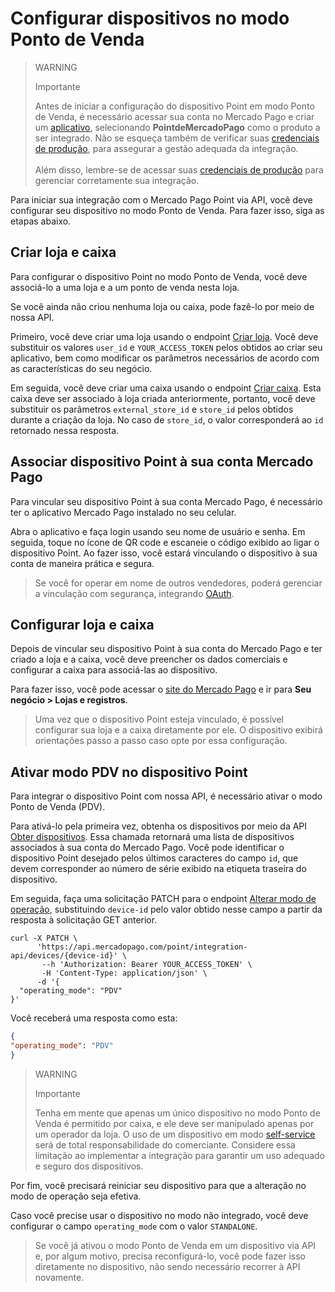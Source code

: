 # Configurar dispositivos no modo Ponto de Venda

> WARNING
>
> Importante
>
> Antes de iniciar a configuração do dispositivo Point em modo Ponto de Venda, é necessário acessar sua conta no Mercado Pago e criar um [aplicativo](/developers/pt/docs/mp-point/additional-content/your-integrations/dashboard), selecionando **PointdeMercadoPago** como o produto a ser integrado. Não se esqueça também de verificar suas [credenciais de produção](/developers/pt/docs/mp-point/additional-content/your-integrations/credentials), para assegurar a gestão adequada da integração.
> <br><br>
> Além disso, lembre-se de acessar suas [credenciais de produção](/developers/pt/docs/mp-point/additional-content/your-integrations/credentials) para gerenciar corretamente sua integração.

Para iniciar sua integração com o Mercado Pago Point via API, você deve configurar seu dispositivo no modo Ponto de Venda. Para fazer isso, siga as etapas abaixo.

## Criar loja e caixa

Para configurar o dispositivo Point no modo Ponto de Venda, você deve associá-lo a uma loja e a um ponto de venda nesta loja.

Se você ainda não criou nenhuma loja ou caixa, pode fazê-lo por meio de nossa API.

Primeiro, você deve criar uma loja usando o endpoint [Criar loja](/developers/pt/reference/stores/_users_user_id_stores/post). Você deve substituir os valores `user_id` e `YOUR_ACCESS_TOKEN` pelos obtidos ao criar seu aplicativo, bem como modificar os parâmetros necessários de acordo com as características do seu negócio.

Em seguida, você deve criar uma caixa usando o endpoint [Criar caixa](/developers/pt/reference/pos/_pos/post). Esta caixa deve ser associado à loja criada anteriormente, portanto, você deve substituir os parâmetros `external_store_id` e `store_id` pelos obtidos durante a criação da loja. No caso de `store_id`, o valor corresponderá ao `id` retornado nessa resposta.

## Associar dispositivo Point à sua conta Mercado Pago

Para vincular seu dispositivo Point à sua conta Mercado Pago, é necessário ter o aplicativo Mercado Pago instalado no seu celular.

Abra o aplicativo e faça login usando seu nome de usuário e senha. Em seguida, toque no ícone de QR code e escaneie o código exibido ao ligar o dispositivo Point. Ao fazer isso, você estará vinculando o dispositivo à sua conta de maneira prática e segura.

> Se você for operar em nome de outros vendedores, poderá gerenciar a vinculação com segurança, integrando [OAuth](/developers/pt/docs/mp-point/additional-content/security/oauth/introduction).

## Configurar loja e caixa

Depois de vincular seu dispositivo Point à sua conta do Mercado Pago e ter criado a loja e a caixa, você deve preencher os dados comerciais e configurar a caixa para associá-las ao dispositivo.

Para fazer isso, você pode acessar o [site do Mercado Pago](https://www.mercadopago[FAKER][URL][DOMAIN]/stores) e ir para **Seu negócio > Lojas e registros**.

> Uma vez que o dispositivo Point esteja vinculado, é possível configurar sua loja e a caixa diretamente por ele. O dispositivo exibirá orientações passo a passo caso opte por essa configuração.

## Ativar modo PDV no dispositivo Point

Para integrar o dispositivo Point com nossa API, é necessário ativar o modo Ponto de Venda (PDV).

Para ativá-lo pela primeira vez, obtenha os dispositivos por meio da API [Obter dispositivos](/developers/pt/reference/integrations_api/_point_integration-api_devices/get). Essa chamada retornará uma lista de dispositivos associados à sua conta do Mercado Pago. Você pode identificar o dispositivo Point desejado pelos últimos caracteres do campo `id`, que devem corresponder ao número de série exibido na etiqueta traseira do dispositivo.

Em seguida, faça uma solicitação PATCH para o endpoint [Alterar modo de operação](/developers/pt/reference/integrations_api/_point_integration-api_devices_device-id/patch), substituindo `device-id` pelo valor obtido nesse campo a partir da resposta à solicitação GET anterior.

``` curl
curl -X PATCH \
      'https://api.mercadopago.com/point/integration-api/devices/{device-id}' \
       --h 'Authorization: Bearer YOUR_ACCESS_TOKEN' \
       -H 'Content-Type: application/json' \ 
      -d '{
  "operating_mode": "PDV"
}'
```

Você receberá uma resposta como esta:

``` json
{
"operating_mode": "PDV"
}
```

> WARNING
>
> Importante
>
> Tenha em mente que apenas um único dispositivo no modo Ponto de Venda é permitido por caixa, e ele deve ser manipulado apenas por um operador da loja. O uso de um dispositivo em modo [self-service](/developers/pt/docs/mp-point/integration-api/glossary) será de total responsabilidade do comerciante. Considere essa limitação ao implementar a integração para garantir um uso adequado e seguro dos dispositivos.

Por fim, você precisará reiniciar seu dispositivo para que a alteração no modo de operação seja efetiva.

Caso você precise usar o dispositivo no modo não integrado, você deve configurar o campo `operating_mode` com o valor `STANDALONE`.

> Se você já ativou o modo Ponto de Venda em um dispositivo via API e, por algum motivo, precisa reconfigurá-lo, você pode fazer isso diretamente no dispositivo, não sendo necessário recorrer à API novamente.